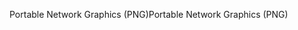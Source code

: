 <span data-ttu-id="75f10-101">Portable Network Graphics (PNG)</span><span class="sxs-lookup"><span data-stu-id="75f10-101">Portable Network Graphics (PNG)</span></span>
